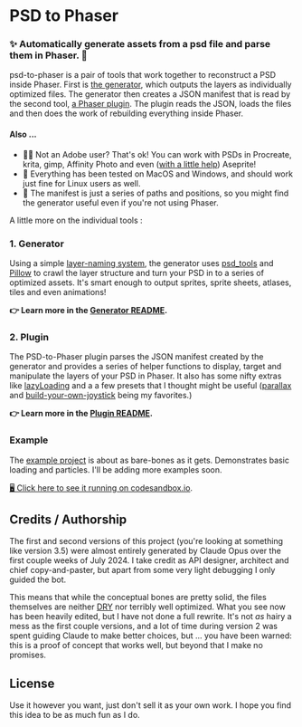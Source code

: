 # PSD to Phaser

### ✨ Automatically generate assets from a psd file and parse them in Phaser. 👾

psd-to-phaser is a pair of tools that work together to reconstruct a PSD inside Phaser. First is [the generator](#1-generator), which outputs the layers as individually optimized files.  The generator then creates a JSON manifest that is read by the second tool, [a Phaser plugin](#2-plugin). The plugin reads the JSON, loads the files and then does the work of rebuilding everything inside Phaser. 

#### Also ... 
- 🧑‍🎨 Not an Adobe user? That's ok! You can work with PSDs in Procreate, krita, gimp, Affinity Photo and even ([with a little help](https://github.com/Tsukina-7mochi/aseprite-scripts/blob/master/psd/readme.md)) Aseprite!
- 🧪 Everything has been tested on MacOS and Windows, and should work just fine for Linux users as well.
- 📜 The manifest is just a series of paths and positions, so you might find the generator useful even if you're not using Phaser.

A little more on the individual tools :

### 1. Generator

Using a simple [layer-naming system](/generator/README.md#layer-naming), the generator uses  [psd_tools](https://pypi.org/project/psd-tools/) and [Pillow](https://pypi.org/project/pillow/) to crawl the layer structure and turn your PSD in to a series of optimized assets. It's smart enough to output sprites, sprite sheets, atlases, tiles and even animations! 

**👉 Learn more in the [Generator README](./generator/README.md).**

### 2. Plugin

The PSD-to-Phaser plugin parses the JSON manifest created by the generator and provides a series of helper functions to display, target and manipulate the layers of your PSD in Phaser. It also has some nifty extras like [lazyLoading](/plugin/README.md#lazyload) and a a few presets that I thought might be useful ([parallax](/plugin/README.md#parallax) and [build-your-own-joystick](/plugin/README.md#joystick-sprite-zone-key) being my favorites.)

**👉  Learn more in the [Plugin README](./plugin/README.md).**

### Example

The [example project](/example/README.md) is about as bare-bones as it gets. Demonstrates basic loading and particles.  I'll be adding more examples soon. 

[🖥️ Click here to see it running on codesandbox.io](https://codesandbox.io/p/github/laffan/psd-to-phaser-example-1/).



## Credits / Authorship

The first and second versions of this project (you're looking at something like version 3.5) were almost entirely generated by Claude Opus over the first couple weeks of July 2024. I take credit as API designer, architect and chief copy-and-paster, but apart from some very light debugging I only guided the bot.

This means that while the conceptual bones are pretty solid, the files themselves are neither [DRY](https://en.wikipedia.org/wiki/Don%27t_repeat_yourself) nor terribly well optimized.  What you see now has been heavily edited, but I have not done a full rewrite.  It's not _as_ hairy a mess as the first couple versions, and a lot of time during version 2 was spent guiding Claude to make better choices, but ... you have been warned: this is a proof of concept that works well, but beyond that I make no promises.

## License

Use it however you want, just don't sell it as your own work. I hope you find this idea to be as much fun as I do.
